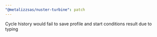 ```yaml
---
"@metalizzsas/nuster-turbine": patch
---
```


Cycle history would fail to save profile and start conditions result due to typing
